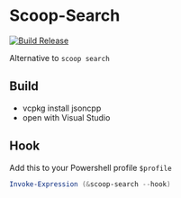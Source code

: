 # Scoop-Search
[![Build Release](https://github.com/chriscp-cat/Scoop-Search/actions/workflows/build.yaml/badge.svg)](https://github.com/chriscp-cat/Scoop-Search/actions/workflows/build.yaml)

Alternative to  ```scoop search``` 


## Build

* vcpkg install jsoncpp
* open with Visual Studio

## Hook

Add this to your Powershell profile ```$profile```
```powershell
Invoke-Expression (&scoop-search --hook)
```

